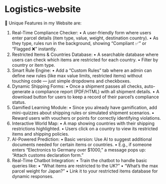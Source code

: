 # Logistics-website
🌟 Unique Features in my Website are:
1.	Real-Time Compliance Checker:
•	A user-friendly form where users enter parcel details (item type, value, weight, destination country).
•	As they type, rules run in the background, showing “Compliant ✅” or “Flagged ❌” instantly.
2.	Restricted Items & Countries Database:
•	A searchable database where users can check which items are restricted for each country.
•	Filter by country or item type.
3.	Smart Rule Engine:
•	Add a “Custom Rules” tab where an admin can define new rules (like max value limits, restricted items) without touching code — just simple dropdowns and checkboxes.
4.	Dynamic Shipping Forms:
•	Once a shipment passes all checks, auto-generate a compliance report (PDF/HTML) with all shipment details.
•	A download button for users to keep a record of their parcel’s compliance status.
5.	Gamified Learning Module:
•	Since you already have gamification, add mini-quizzes about shipping rules or simulated shipment scenarios.
•	Reward users with vouchers or points for correctly identifying violations.
6.	Interactive World Map:
•	A map showing countries with their shipping restrictions highlighted.
•	Users click on a country to view its restricted items and shipping policies.
7.	AI-Powered Prediction:
•	Basic version: Use AI to suggest additional documents needed for certain items or countries.
•	E.g., if someone enters “Electronics to Germany over $1000,” a message pops up: “Attach customs declaration form.”
8.	Real-Time Chatbot Integration:
•	Train the chatbot to handle basic queries like:
•	“What items are restricted to the UK?”
•	“What’s the max parcel weight for Japan?”
•	Link it to your restricted items database for dynamic responses.
